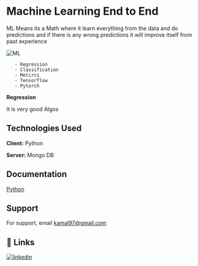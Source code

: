 
# Machine Learning End to End 

ML Means its a Math where it learn everything from the data and do predictions and if there is any wrong predictions it will improve itself from past experience 

![ML](https://shiftasia.com/community/content/images/size/w2000/2025/06/ml.png)

       - Regression 
       - Classification 
       - Metircs 
       - Tensorflow 
       - Pytorch 


**Regression**

It is very good Algos 


## Technologies Used 

**Client:** Python

**Server:** Mongo DB 

## Documentation

[Python](https://www.python.org/doc/)


## Support

For support, email kamal97@gmail.com 


## 🔗 Links

[![linkedin](https://img.shields.io/badge/linkedin-0A66C2?style=for-the-badge&logo=linkedin&logoColor=white)](https://www.linkedin.com/in/sai-kamal-korlakunta-a81326163/)

